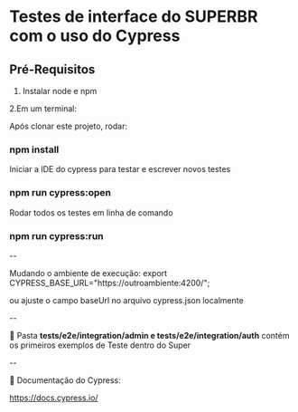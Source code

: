 ####
# Testes de interface do SUPERBR com o uso do Cypress
####
## Pré-Requisitos
1. Instalar node e npm

2.Em um terminal:

Após clonar este projeto, rodar:

### **npm install**

Iniciar a IDE do cypress para testar e escrever novos testes

### **npm run cypress:open**

Rodar todos os testes em linha de comando

### **npm run cypress:run**

--

Mudando o ambiente de execução:
export CYPRESS_BASE_URL="https://outroambiente:4200/";

ou ajuste o campo baseUrl no arquivo cypress.json localmente

--

📁 Pasta **tests/e2e/integration/admin e tests/e2e/integration/auth** contém os primeiros exemplos de Teste dentro do Super


--

📘 Documentação do Cypress:

https://docs.cypress.io/

